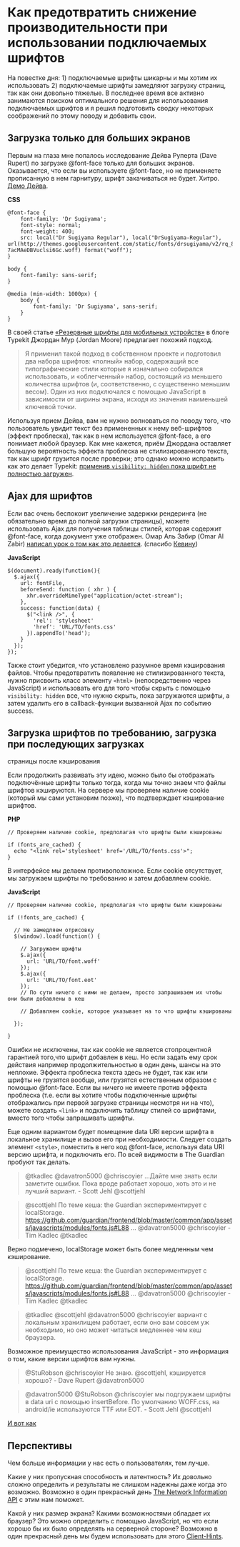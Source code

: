 # Как предотвратить снижение производительности при использовании подключаемых шрифтов

На повестке дня: 1) подключаемые шрифты шикарны и мы хотим их использовать 2)
подключаемые шрифты замедляют загрузку страниц, так как они довольно тяжелые.
В последнее время все активно занимаются поиском оптимального решения для
использования подключаемых шрифтов и я решил подготовить сводку некоторых
соображений по этому поводу и добавить свои.

## Загрузка только для больших экранов

Первым на глаза мне попалось исследование Дейва Руперта (Dave Rupert) по
загрузке @font-face только для больших экранов. Оказывается, что если вы
используете @font-face, но не применяете прописанную в нем гарнитуру, шрифт
закачиваться не будет. Хитро. [Демо Дейва][1].

**CSS**

	@font-face {
		font-family: 'Dr Sugiyama';
		font-style: normal;
		font-weight: 400;
	 	src: local("Dr Sugiyama Regular"), local("DrSugiyama-Regular"), url(http://themes.googleusercontent.com/static/fonts/drsugiyama/v2/rq_8251Ifx6dE1Mq7bUM6brIa-7acMAeDBVuclsi6Gc.woff) format("woff");
	}

	body {
		font-family: sans-serif;
	}

	@media (min-width: 1000px) {
		body {
			font-family: 'Dr Sugiyama', sans-serif;
		}
	}

В своей статье [«Резервные шрифты для мобильных устройств»][2] в блоге Typekit
Джордан Мур (Jordan Moore) предлагает похожий подход.

> Я применил такой подход в собственном проекте и подготовил два набора шрифтов:
«полный» набор, содержащий все типографические стили которые я изначально
собирался использовать, и «облегченный» набор, состоящий из меньшего количества
шрифтов (и, соответственно, с существенно меньшим весом). Один из них
подключался с помощью JavaScript в зависимости от ширины экрана, исходя из
значения наименьшей ключевой точки.

Используя прием Дейва, вам не нужно волноваться по поводу того, что
пользователь увидит текст без примененных к нему веб-шрифтов (эффект
проблеска), так как в нем используется @font-face, а его понимает любой
браузер. Как мне кажется, приём Джордана оставляет большую вероятность эффекта
проблеска не стилизированного текста, так как шрифт грузится после проверки; это
однако можно исправить как это делает Typekit: [применив `visibility: hidden`
пока шрифт не полностью загружен][3].

## Ajax для шрифтов

Если вас очень беспокоит увеличение задержки рендеринга (не обязательно
время до полной загрузки страницы), можете использовать Ajax для получения
таблицы стилей, которая содержит @font-face, когда документ уже отображен.
Омар Аль Забир (Omar Al Zabir) [написал урок о том как это делается][4].
(спасибо [Кевину][5])

**JavaScript**

	$(document).ready(function(){
	  $.ajax({
		url: fontFile,
		beforeSend: function ( xhr ) {
		  xhr.overrideMimeType("application/octet-stream");
		},
		success: function(data) {
		  $("<link />", {
			'rel': 'stylesheet'
			'href': 'URL/TO/fonts.css'
		  }).appendTo('head');
		}
	  });
	});

Также стоит убедится, что установлено разумное время кэширования файлов. Чтобы
предотвратить появление не стилизированного текста, нужно присвоить класс элементу
`<html>` (непосредственно через JavaScript) и использовать его для того чтобы скрыть с
помощью `visibility: hidden` все, что нужно скрыть, пока загружаются шрифты, а
затем удалить его в callback-функции вызванной Ajax по событию success.

## Загрузка шрифтов по требованию, загрузка при последующих загрузках
страницы после кэширования

Если продолжить развивать эту идею, можно было бы отображать подключённые шрифты
только тогда, когда мы точно знаем что файлы шрифтов кэшируются. На сервере мы
проверяем наличие cookie (который мы сами установим позже), что подтверждает
кэширование шрифтов.

**PHP**

	// Проверяем наличие cookie, предполагая что шрифты были кэшированы

	if (fonts_are_cached) {
	  echo "<link rel='stylesheet' href='/URL/TO/fonts.css'>";
	}

В интерфейсе мы делаем противоположное. Если cookie отсутствует, мы загружаем
шрифты по требованию и затем добавляем cookie.

**JavaScript**

	// Проверяем наличие cookie, предполагая что шрифты были кэшированы

	if (!fonts_are_cached) {

	  // Не замедляем отрисовку
	  $(window).load(function() {

		// Загружаем шрифты
		$.ajax({
		  url: 'URL/TO/font.woff'
		});
		$.ajax({
		  url: 'URL/TO/font.eot'
		});
		// По сути ничего с ними не делаем, просто запрашиваем их чтобы они были добавлены в кеш

		// Добавляем cookie, которое указывает на то что шрифты кэшированы

	  });

	}

Ошибки не исключены, так как cookie не является стопроцентной гарантией
того,что шрифт добавлен в кеш. Но если задать ему срок действия например
продолжительностью в один день, шансы на это неплохие.
Эффекта проблеска текста здесь не будет, так как или шрифты не
грузятся вообще, или грузятся естественным образом с помощью @font-face. Если
вы ничего не имеете против эффекта проблеска (т.е. если вы хотите чтобы
подключенные шрифты отображались при первой загрузке страницы несмотря ни на
что), можете создать `<link>` и подключить таблицу стилей со шрифтами, вместо
того чтобы запрашивать шрифты.

Еще одним вариантом будет помещение data URI версии шрифта в локальное хранилище
и вызов его при необходимости. Следует создать элемент `<style>`, поместить в
него код @font-face, используя data URI версию шрифта, и подключить его. По всей
видимости в The Guardian пробуют так делать.

> @tkadlec @davatron5000 @chriscoyier ...Дайте мне знать если заметите ошибки.
Пока вроде работает хорошо, хоть это и не лучший вариант. -  Scott Jehl @scottjehl

> @scottjehl По теме кеша: the Guardian экспериментирует с localStorage. https://github.com/guardian/frontend/blob/master/common/app/assets/javascripts/modules/fonts.js#L88 … @davatron5000 @chriscoyier -  Tim Kadlec @tkadlec

Верно подмечено, localStorage может быть более медленным чем кэширование.

> @scottjehl По теме кеша: the Guardian экспериментирует с localStorage. https://github.com/guardian/frontend/blob/master/common/app/assets/javascripts/modules/fonts.js#L88 … @davatron5000 @chriscoyier -  Tim Kadlec @tkadlec

> @tkadlec @scottjehl @davatron5000 @chriscoyier вариант с локальным хранилищем
работает, если оно вам совсем уж необходимо, но оно может читаться медленнее чем
кеш браузера.

Возможное преимущество использования JavaScript - это информация о том, какие
версии шрифтов вам нужны.

> @StuRobson @chriscoyier Не знаю. @scottjehl, кэшируется хорошо? -  Dave Rupert
@davatron5000

> @davatron5000 @StuRobson @chriscoyier мы подгружаем шрифты в data uri с
помощью insertBefore. По умолчанию WOFF.css, на android/ie используются TTF или
EOT. -  Scott Jehl @scottjehl

[И вот как][6]

## Перспективы

Чем больше информации у нас есть о пользователях, тем лучше.

Какие у них пропускная способность и латентность? Их довольно сложно определить
и результаты не слишком надежны даже когда это возможно. Возможно в один
прекрасный день [The Network Information API][7] с этим нам поможет.

Какой у них размер экрана? Какими возможностями обладает их браузер? Это можно
определить с помощью JavaScript, но что если хорошо бы их было определять на
серверной стороне? Возможно в один прекрасный день мы будем использовать для этого
[Client-Hints][8].

[1]: http://codepen.io/davatron5000/pen/nrfGA
[2]: http://blog.typekit.com/2013/04/17/fallback-fonts-on-mobile-devices/
[3]: http://blog.typekit.com/2010/10/29/font-events-controlling-the-fout/
[4]: http://www.codeproject.com/Articles/462209/Using-custom-font-without-slowing-down-page-load
[5]: https://twitter.com/ilikevests/status/324593491411873792
[6]: https://gist.github.com/scottjehl/5406853
[7]: http://www.w3.org/TR/netinfo-api/#the-networkinformation-interface
[8]: https://github.com/igrigorik/http-client-hints

